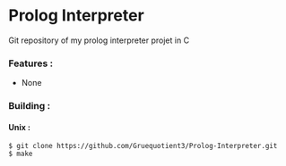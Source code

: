 # Prolog Interpreter

Git repository of my prolog interpreter projet in C


### Features :
- None


### Building :  
#### Unix :
`$ git clone https://github.com/Gruequotient3/Prolog-Interpreter.git` \
`$ make`
